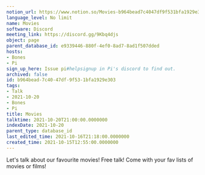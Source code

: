 ```yaml
---
notion_url: https://www.notion.so/Movies-b964bead7c4047df9f531bfa1929e303
language_level: No limit
name: Movies
software: Discord
meeting_link: https://discord.gg/9Kbq4djs
object: page
parent_database_id: e9339446-880f-4ef0-8ad7-8ad1f507dded
hosts:
- Bones
- Pi
sign_up_here: Issue pi#helpsignup in Pi's discord to find out.
archived: false
id: b964bead-7c40-47df-9f53-1bfa1929e303
tags:
- Talk
- 2021-10-20
- Bones
- Pi
title: Movies
talktime: 2021-10-20T21:00:00.0000000
indexDate: 2021-10-20
parent_type: database_id
last_edited_time: 2021-10-16T21:18:00.0000000
created_time: 2021-10-15T12:55:00.0000000
---
```


Let's talk about our favourite movies!
Free talk! Come with your fav lists of movies or films!


